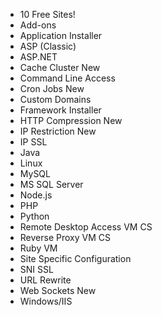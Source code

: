 <ul class="list-group ul-grid">
	<li class="list-group-item is-enabled">10 Free Sites!</li>
	<li class="list-group-item is-enabled">Add-ons</li>
	<li class="list-group-item is-enabled">Application Installer</li>
	<li class="list-group-item is-enabled">ASP (Classic)</li>
	<li class="list-group-item is-enabled">ASP.NET</li>
	<li class="list-group-item is-enabled">Cache Cluster <span class="label label-warning">New</span></li>
	<li class="list-group-item is-enabled">Command Line Access</li>
	<li class="list-group-item is-enabled">Cron Jobs <span class="label label-warning">New</span></li>
	<li class="list-group-item is-enabled">Custom Domains</li>
	<li class="list-group-item is-enabled">Framework Installer</li>
	<li class="list-group-item is-enabled">HTTP Compression <span class="label label-warning">New</span></li>
	<li class="list-group-item is-enabled">IP Restriction <span class="label label-warning">New</span></li>	
	<li class="list-group-item is-enabled">IP SSL</li>
	<li class="list-group-item is-enabled">Java</li>
	<li class="list-group-item is-disabled">Linux</li>
	<li class="list-group-item is-enabled">MySQL</li>
	<li class="list-group-item is-enabled">MS SQL Server</li>
	<li class="list-group-item is-enabled">Node.js</li>
	<li class="list-group-item is-enabled">PHP</li>
	<li class="list-group-item is-enabled">Python</li>
	<li class="list-group-item is-disabled">Remote Desktop Access 
		<span class="label label-info">VM</span>
		<span class="label label-info">CS</span>
	</li>
	<li class="list-group-item is-disabled">Reverse Proxy 
		<span class="label label-info">VM</span>
		<span class="label label-info">CS</span>
	</li>
	<li class="list-group-item is-disabled">Ruby 
		<span class="label label-info">VM</span>
	</li>
	<li class="list-group-item is-enabled">Site Specific Configuration</li>
	<li class="list-group-item is-enabled">SNI SSL</li>
	<li class="list-group-item is-enabled">URL Rewrite</li>
	<li class="list-group-item is-enabled">Web Sockets <span class="label label-warning">New</span></li>
	<li class="list-group-item is-enabled">Windows/IIS</li>
</ul>
